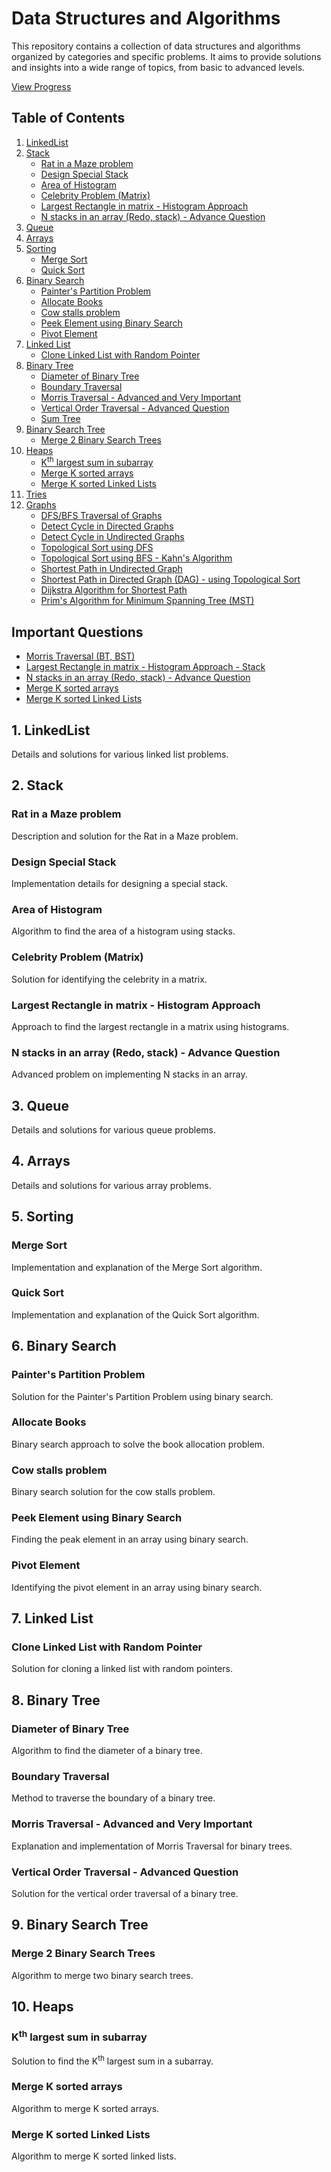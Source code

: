 # Data Structures and Algorithms

This repository contains a collection of data structures and algorithms organized by categories and specific problems. It aims to provide solutions and insights into a wide range of topics, from basic to advanced levels.

<a href="https://docs.google.com/spreadsheets/d/1HBIi-CXJ81h29jABD4nxjuTuohppMX3bxhoOIP5uvnQ/edit?usp=sharing">View Progress</a>

## Table of Contents

1. [LinkedList](#1-linkedlist)
2. [Stack](#2-stack)
   - [Rat in a Maze problem](#rat-in-a-maze-problem)
   - [Design Special Stack](#design-special-stack)
   - [Area of Histogram](#area-of-histogram)
   - [Celebrity Problem (Matrix)](#celebrity-problem-matrix)
   - [Largest Rectangle in matrix - Histogram Approach](#largest-rectangle-in-matrix---histogram-approach)
   - [N stacks in an array (Redo, stack) - Advance Question](#n-stacks-in-an-array-redo-stack---advance-question)
3. [Queue](#3-queue)
4. [Arrays](#4-arrays)
5. [Sorting](#5-sorting)
   - [Merge Sort](#merge-sort)
   - [Quick Sort](#quick-sort)
6. [Binary Search](#6-binary-search)
   - [Painter's Partition Problem](#painters-partition-problem)
   - [Allocate Books](#allocate-books)
   - [Cow stalls problem](#cow-stalls-problem)
   - [Peek Element using Binary Search](#peek-element-using-binary-search)
   - [Pivot Element](#pivot-element)
7. [Linked List](#7-linked-list)
   - [Clone Linked List with Random Pointer](#clone-linked-list-with-random-pointer)
8. [Binary Tree](#8-binary-tree)
   - [Diameter of Binary Tree](#diameter-of-binary-tree)
   - [Boundary Traversal](#boundary-traversal)
   - [Morris Traversal - Advanced and Very Important](#morris-traversal---advanced-and-very-important)
   - [Vertical Order Traversal - Advanced Question](#vertical-order-traversal---advanced-question)
   - [Sum Tree]()
9. [Binary Search Tree](#9-binary-search-tree)
   - [Merge 2 Binary Search Trees](#merge-2-binary-search-trees)
10. [Heaps](#10-heaps)
    - [K<sup>th</sup> largest sum in subarray](#kth-largest-sum-in-subarray)
    - [Merge K sorted arrays](#merge-k-sorted-arrays)
    - [Merge K sorted Linked Lists](#merge-k-sorted-linked-lists)
11. [Tries](#11-tries)
12. [Graphs](#12-Graphs)
    - [DFS/BFS Traversal of Graphs]()
    - [Detect Cycle in Directed Graphs]()
    - [Detect Cycle in Undirected Graphs]()
    - [Topological Sort using DFS]()
    - [Topological Sort using BFS - Kahn's Algorithm]()
    - [Shortest Path in Undirected Graph]()
    - [Shortest Path in Directed Graph (DAG) - using Topological Sort]()
    - [Dijkstra Algorithm for Shortest Path]()
    - [Prim's Algorithm for Minimum Spanning Tree (MST)]()

## Important Questions

- [Morris Traversal (BT, BST)](#morris-traversal---advanced-and-very-important)
- [Largest Rectangle in matrix - Histogram Approach - Stack](#largest-rectangle-in-matrix---histogram-approach)
- [N stacks in an array (Redo, stack) - Advance Question](#n-stacks-in-an-array-redo-stack---advance-question)
- [Merge K sorted arrays](#merge-k-sorted-arrays)
- [Merge K sorted Linked Lists](#merge-k-sorted-linked-lists)

## 1. LinkedList

Details and solutions for various linked list problems.

## 2. Stack

### Rat in a Maze problem

Description and solution for the Rat in a Maze problem.

### Design Special Stack

Implementation details for designing a special stack.

### Area of Histogram

Algorithm to find the area of a histogram using stacks.

### Celebrity Problem (Matrix)

Solution for identifying the celebrity in a matrix.

### Largest Rectangle in matrix - Histogram Approach

Approach to find the largest rectangle in a matrix using histograms.

### N stacks in an array (Redo, stack) - Advance Question

Advanced problem on implementing N stacks in an array.

## 3. Queue

Details and solutions for various queue problems.

## 4. Arrays

Details and solutions for various array problems.

## 5. Sorting

### Merge Sort

Implementation and explanation of the Merge Sort algorithm.

### Quick Sort

Implementation and explanation of the Quick Sort algorithm.

## 6. Binary Search

### Painter's Partition Problem

Solution for the Painter's Partition Problem using binary search.

### Allocate Books

Binary search approach to solve the book allocation problem.

### Cow stalls problem

Binary search solution for the cow stalls problem.

### Peek Element using Binary Search

Finding the peak element in an array using binary search.

### Pivot Element

Identifying the pivot element in an array using binary search.

## 7. Linked List

### Clone Linked List with Random Pointer

Solution for cloning a linked list with random pointers.

## 8. Binary Tree

### Diameter of Binary Tree

Algorithm to find the diameter of a binary tree.

### Boundary Traversal

Method to traverse the boundary of a binary tree.

### Morris Traversal - Advanced and Very Important

Explanation and implementation of Morris Traversal for binary trees.

### Vertical Order Traversal - Advanced Question

Solution for the vertical order traversal of a binary tree.

## 9. Binary Search Tree

### Merge 2 Binary Search Trees

Algorithm to merge two binary search trees.

## 10. Heaps

### K<sup>th</sup> largest sum in subarray

Solution to find the K<sup>th</sup> largest sum in a subarray.

### Merge K sorted arrays

Algorithm to merge K sorted arrays.

### Merge K sorted Linked Lists

Algorithm to merge K sorted linked lists.

<!--details>        ----  Create a markdown using this template
  <summary>Click to expand</summary>

  Your hidden content goes here.
</details-->
